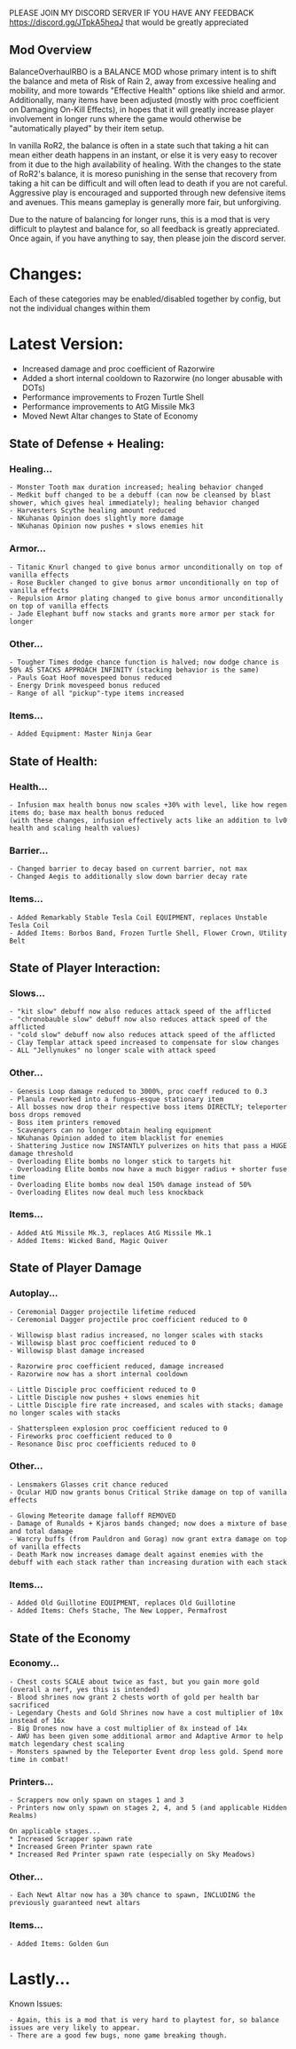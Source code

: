 PLEASE JOIN MY DISCORD SERVER IF YOU HAVE ANY FEEDBACK https://discord.gg/JTpkA5heqJ that would be greatly appreciated

## Mod Overview
BalanceOverhaulRBO is a BALANCE MOD whose primary intent is to shift the balance and meta of Risk of Rain 2, away from excessive healing and mobility, and more towards "Effective Health" options like shield and armor. Additionally, many items have been adjusted (mostly with proc coefficient on Damaging On-Kill Effects), in hopes that it will greatly increase player involvement in longer runs where the game would otherwise be "automatically played" by their item setup.

In vanilla RoR2, the balance is often in a state such that taking a hit can mean either death happens in an instant, or else it is very easy to recover from it due to the high availability of healing. With the changes to the state of RoR2's balance, it is moreso punishing in the sense that recovery from taking a hit can be difficult and will often lead to death if you are not careful. Aggressive play is encouraged and supported through new defensive items and avenues. This means gameplay is generally more fair, but unforgiving.

Due to the nature of balancing for longer runs, this is a mod that is very difficult to playtest and balance for, so all feedback is greatly appreciated. Once again, if you have anything to say, then please join the discord server.

# Changes:
Each of these categories may be enabled/disabled together by config, but not the individual changes within them


# Latest Version:
- Increased damage and proc coefficient of Razorwire
- Added a short internal cooldown to Razorwire (no longer abusable with DOTs)
- Performance improvements to Frozen Turtle Shell
- Performance improvements to AtG Missile Mk3
- Moved Newt Altar changes to State of Economy


## State of Defense + Healing:

### Healing...
```
- Monster Tooth max duration increased; healing behavior changed
- Medkit buff changed to be a debuff (can now be cleansed by blast shower, which gives heal immediately); healing behavior changed
- Harvesters Scythe healing amount reduced
- NKuhanas Opinion does slightly more damage
- NKuhanas Opinion now pushes + slows enemies hit
```

### Armor...
```
- Titanic Knurl changed to give bonus armor unconditionally on top of vanilla effects
- Rose Buckler changed to give bonus armor unconditionally on top of vanilla effects
- Repulsion Armor plating changed to give bonus armor unconditionally on top of vanilla effects
- Jade Elephant buff now stacks and grants more armor per stack for longer
```

### Other...
```
- Tougher Times dodge chance function is halved; now dodge chance is 50% AS STACKS APPROACH INFINITY (stacking behavior is the same)
- Pauls Goat Hoof movespeed bonus reduced
- Energy Drink movespeed bonus reduced
- Range of all "pickup"-type items increased
```

### Items...
```
- Added Equipment: Master Ninja Gear
```


## State of Health:

### Health...
```
- Infusion max health bonus now scales +30% with level, like how regen items do; base max health bonus reduced
(with these changes, infusion effectively acts like an addition to lv0 health and scaling health values)
```

### Barrier...
```
- Changed barrier to decay based on current barrier, not max
- Changed Aegis to additionally slow down barrier decay rate
```

### Items...
```
- Added Remarkably Stable Tesla Coil EQUIPMENT, replaces Unstable Tesla Coil
- Added Items: Borbos Band, Frozen Turtle Shell, Flower Crown, Utility Belt
```

## State of Player Interaction:

### Slows...
```
- "kit slow" debuff now also reduces attack speed of the afflicted
- "chronobauble slow" debuff now also reduces attack speed of the afflicted
- "cold slow" debuff now also reduces attack speed of the afflicted
- Clay Templar attack speed increased to compensate for slow changes
- ALL "Jellynukes" no longer scale with attack speed
```
	
### Other...
```
- Genesis Loop damage reduced to 3000%, proc coeff reduced to 0.3
- Planula reworked into a fungus-esque stationary item
- All bosses now drop their respective boss items DIRECTLY; teleporter boss drops removed
- Boss item printers removed
- Scavengers can no longer obtain healing equipment
- NKuhanas Opinion added to item blacklist for enemies
- Shattering Justice now INSTANTLY pulverizes on hits that pass a HUGE damage threshold
- Overloading Elite bombs no longer stick to targets hit
- Overloading Elite bombs now have a much bigger radius + shorter fuse time
- Overloading Elite bombs now deal 150% damage instead of 50%
- Overloading Elites now deal much less knockback
```

### Items...
```
- Added AtG Missile Mk.3, replaces AtG Missile Mk.1
- Added Items: Wicked Band, Magic Quiver
```

## State of Player Damage

### Autoplay...
```
- Ceremonial Dagger projectile lifetime reduced
- Ceremonial Dagger projectile proc coefficient reduced to 0

- Willowisp blast radius increased, no longer scales with stacks
- Willowisp blast proc coefficient reduced to 0
- Willowisp blast damage increased

- Razorwire proc coefficient reduced, damage increased
- Razorwire now has a short internal cooldown

- Little Disciple proc coefficient reduced to 0
- Little Disciple now pushes + slows enemies hit
- Little Disciple fire rate increased, and scales with stacks; damage no longer scales with stacks

- Shatterspleen explosion proc coefficient reduced to 0
- Fireworks proc coefficient reduced to 0
- Resonance Disc proc coefficients reduced to 0
```

### Other...
``` 
- Lensmakers Glasses crit chance reduced
- Ocular HUD now grants bonus Critical Strike damage on top of vanilla effects

- Glowing Meteorite damage falloff REMOVED
- Damage of Runalds + Kjaros bands changed; now does a mixture of base and total damage
- Warcry buffs (from Pauldron and Gorag) now grant extra damage on top of vanilla effects
- Death Mark now increases damage dealt against enemies with the debuff with each stack rather than increasing duration with each stack
```

### Items...
```
- Added Old Guillotine EQUIPMENT, replaces Old Guillotine
- Added Items: Chefs Stache, The New Lopper, Permafrost
```

## State of the Economy

### Economy...
```
- Chest costs SCALE about twice as fast, but you gain more gold (overall a nerf, yes this is intended)
- Blood shrines now grant 2 chests worth of gold per health bar sacrificed
- Legendary Chests and Gold Shrines now have a cost multiplier of 10x instead of 16x
- Big Drones now have a cost multiplier of 8x instead of 14x
- AWU has been given some additional armor and Adaptive Armor to help match legendary chest scaling
- Monsters spawned by the Teleporter Event drop less gold. Spend more time in combat!
```

### Printers...
```
- Scrappers now only spawn on stages 1 and 3
- Printers now only spawn on stages 2, 4, and 5 (and applicable Hidden Realms)

On applicable stages...
* Increased Scrapper spawn rate
* Increased Green Printer spawn rate
* Increased Red Printer spawn rate (especially on Sky Meadows)
```

### Other...
```
- Each Newt Altar now has a 30% chance to spawn, INCLUDING the previously guaranteed newt altars
```

### Items...
```
- Added Items: Golden Gun
```

# Lastly...

Known Issues:
```
- Again, this is a mod that is very hard to playtest for, so balance issues are very likely to appear.
- There are a good few bugs, none game breaking though.
```